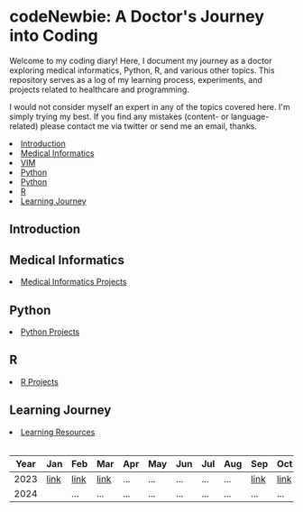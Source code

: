 # codeNewbie: A Doctor's Journey into Coding

<p>Welcome to my coding diary! Here, I document my journey as a doctor exploring medical informatics, Python, R, and various other topics. This repository serves as a log of my learning process, experiments, and projects related to healthcare and programming.

I would not consider myself an expert in any of the topics covered here. I'm simply trying my best. If you find any mistakes (content- or language-related) please contact me via twitter or send me an email, thanks.</p>

<li><a href="#VIM">Introduction</a></li>
<li><a href="#medical-informatics">Medical Informatics</a></li>


<li><a href="https://github.com/GrigorijSchleifer/codeNewbie/blob/main/VIM/VIM.md">VIM</a></li>


<li><a href="#python">Python</a></li>
<li><a href="#">Python</a></li>
<li><a href="#r">R</a></li>
<li><a href="#learning-journey">Learning Journey</a></li>

<h2 id="introduction">Introduction</h2>
<h2 id="medical-informatics">Medical Informatics</h2>

<li><a href="link/to/medical_informatics_projects">Medical Informatics Projects</a></li>
<h2 id="python">Python</h2>
<li><a href="link/to/python_projects">Python Projects</a></li>
<h2 id="r">R</h2>
<li><a href="link/to/r_projects">R Projects</a></li>
<h2 id="learning-journey">Learning Journey</h2>
<li><a href="link/to/learning_resources">Learning Resources</a></li>


<br>

|   Year   | Jan | Feb | Mar | Apr | May | Jun | Jul | Aug| Sep| Oct | Nov | Dec
| --- | --- | --- | --- | --- | --- | --- | --- | --- | --- | --- | --- | --- | 
| 2023 | [link](https://github.com/GrigorijSchleifer/codeNewbie/blob/main/2023/january.md) | [link](https://github.com/GrigorijSchleifer/codeNewbie/blob/main/2023/february.md) | [link](https://github.com/GrigorijSchleifer/codeNewbie/blob/main/2023/march.md) | ... | ... | ... | ... | ... | [link](https://github.com/GrigorijSchleifer/codeNewbie/blob/main/2023/september.md) | [link](https://github.com/GrigorijSchleifer/codeNewbie/blob/main/2023/october.md) | ... | ... |
| 2024 |  | ... | ... | ... | ... | ... | ... | ... | ... | ... | ... | ... | ... |